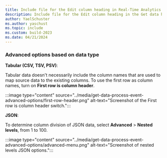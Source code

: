 ```yaml
---
title: Include file for the Edit column heading in Real-Time Analytics
description: Include file for the Edit column heading in the Get data hub in Real-Time Analytics.
author: YaelSchuster
ms.author: yaschust
ms.topic: include
ms.custom: build-2023
ms.date: 04/21/2024
---
```

### Advanced options based on data type

**Tabular (CSV, TSV, PSV)**:

<!--* If you're ingesting tabular formats in an *existing table*, you can select **Advanced** > **Keep table schema**. -->
Tabular data doesn't necessarily include the column names that are used to map source data to the existing columns. To use the first row as column names, turn on  **First row is column header**.
<!-- When this option is checked, mapping is done by-order, and the table schema remains the same. If this option is unchecked, new columns are created for incoming data, regardless of data structure.-->

:::image type="content" source="../media/get-data-process-event-advanced-options/first-row-header.png" alt-text="Screenshot of the First row is column header switch.":::

**JSON**:

To determine column division of JSON data, select **Advanced** > **Nested levels**, from 1 to 100.

:::image type="content" source="../media/get-data-process-event-advanced-options/advanced-menu.png" alt-text="Screenshot of nested levels JSON options.":::
<!--* If you select **Advanced** > **Skip JSON lines with errors**, the data is ingested in JSON format. If you leave this check box unselected, the data is ingested in multijson format.
-->